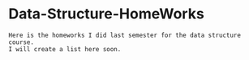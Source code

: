# Data-Structure-HomeWorks
    Here is the homeworks I did last semester for the data structure course.
    I will create a list here soon.
